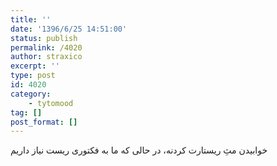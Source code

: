 ```yaml
---
title: ''
date: '1396/6/25 14:51:00'
status: publish
permalink: /4020
author: straxico
excerpt: ''
type: post
id: 4020
category:
    - tytomood
tag: []
post_format: []
---
```

خوابیدن مثِ ریستارت کردنه، در حالی که ما به فکتوری ریست نیاز داریم